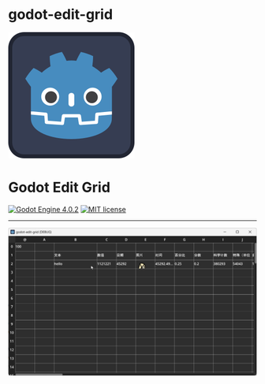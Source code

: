 # godot-edit-grid

![Plugin Logo](icon.svg)

# Godot Edit Grid

[![Godot Engine 4.0.2](https://img.shields.io/badge/Godot%20Engine-4.0.2-blue)](https://godotengine.org/)
[![MIT license](https://img.shields.io/badge/license-MIT-blue.svg)](https://lbesson.mit-license.org/)


---


![界面](addons/edit_grid/assets/2024-03-16_140644.png)

